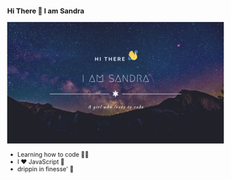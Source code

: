 ### Hi There 👋 I am Sandra 
![alt text](<images.jpg>)
- Learning how to code 👩‍💻
- I ♥️ JavaScript 💋
- drippin in finesse' 💯
